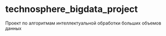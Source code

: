 # technosphere_bigdata_project
Проект по алгоритмам интеллектуальной обработки больших объемов данных
